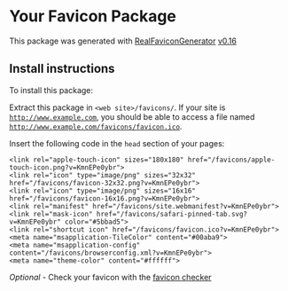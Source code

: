 # Your Favicon Package

This package was generated with [RealFaviconGenerator](https://realfavicongenerator.net/) [v0.16](https://realfavicongenerator.net/change_log#v0.16)

## Install instructions

To install this package:

Extract this package in <code>&lt;web site&gt;/favicons/</code>. If your site is <code>http://www.example.com</code>, you should be able to access a file named <code>http://www.example.com/favicons/favicon.ico</code>.

Insert the following code in the `head` section of your pages:

    <link rel="apple-touch-icon" sizes="180x180" href="/favicons/apple-touch-icon.png?v=KmnEPe0ybr">
    <link rel="icon" type="image/png" sizes="32x32" href="/favicons/favicon-32x32.png?v=KmnEPe0ybr">
    <link rel="icon" type="image/png" sizes="16x16" href="/favicons/favicon-16x16.png?v=KmnEPe0ybr">
    <link rel="manifest" href="/favicons/site.webmanifest?v=KmnEPe0ybr">
    <link rel="mask-icon" href="/favicons/safari-pinned-tab.svg?v=KmnEPe0ybr" color="#5bbad5">
    <link rel="shortcut icon" href="/favicons/favicon.ico?v=KmnEPe0ybr">
    <meta name="msapplication-TileColor" content="#00aba9">
    <meta name="msapplication-config" content="/favicons/browserconfig.xml?v=KmnEPe0ybr">
    <meta name="theme-color" content="#ffffff">

*Optional* - Check your favicon with the [favicon checker](https://realfavicongenerator.net/favicon_checker)
